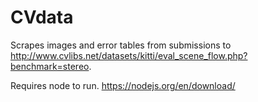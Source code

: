 # CVdata

Scrapes images and error tables from submissions to http://www.cvlibs.net/datasets/kitti/eval_scene_flow.php?benchmark=stereo.

Requires node to run. https://nodejs.org/en/download/
